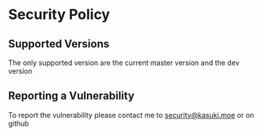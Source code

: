 # Security Policy

## Supported Versions

The only supported version are the current master version and the dev version

## Reporting a Vulnerability

To report the vulnerability please contact me to security@kasuki.moe or on github
